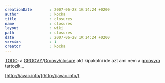 ```yaml
---
creationDate        : 2007-06-28 10:14:24 +0200 
author              : kocka 
title               : closures 
name                : closures 
layout              : wiki 
path                : closures 
date                : 2007-06-28 10:14:24 +0200 
version             : 1 
creator             : kocka 
---
```

[TODO](TODO.html): a [GROOVY](Groovy.html)/[Groovy/closure](Groovy/closure.html) alol kipakolni ide azt ami nem a [groovyra](Groovy.html) tartozik...

[http://javac.info/](http://javac.info/)
